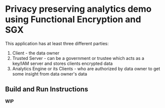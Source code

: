 # Privacy preserving analytics demo using Functional Encryption and SGX

This application has at least three different parties:
1. Client - the data owner
2. Trusted Server - can be a government or trustee which acts as a key/IAM server and stores clients encrypted data
3. Analytics Engine or its Clients - who are authorized by data owner to get some insight from data owner's data

## Build and Run Instructions
**WIP**